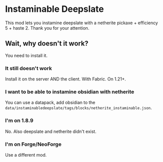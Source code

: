 # Instaminable Deepslate

This mod lets you instamine deepslate with a netherite pickaxe + efficiency 5 + haste 2. Thank you for your attention.

## Wait, why doesn't it work?

You need to install it.

### It still doesn't work

Install it on the server AND the client. With Fabric. On 1.21+.

### I want to be able to instamine obsidian with netherite

You can use a datapack, add obsidian to the `data/instaminabledeepslate/tags/blocks/netherite_instaminable.json`.

### I'm on 1.8.9

No. Also deepslate and netherite didn't exist.

### I'm on Forge/NeoForge

Use a different mod.
